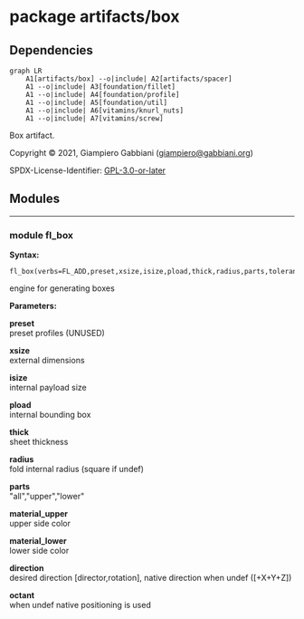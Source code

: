 # package artifacts/box

## Dependencies

```mermaid
graph LR
    A1[artifacts/box] --o|include| A2[artifacts/spacer]
    A1 --o|include| A3[foundation/fillet]
    A1 --o|include| A4[foundation/profile]
    A1 --o|include| A5[foundation/util]
    A1 --o|include| A6[vitamins/knurl_nuts]
    A1 --o|include| A7[vitamins/screw]
```

Box artifact.

Copyright © 2021, Giampiero Gabbiani (giampiero@gabbiani.org)

SPDX-License-Identifier: [GPL-3.0-or-later](https://spdx.org/licenses/GPL-3.0-or-later.html)


## Modules

---

### module fl_box

__Syntax:__

    fl_box(verbs=FL_ADD,preset,xsize,isize,pload,thick,radius,parts,tolerance=0.3,material_upper,material_lower,fillet=true,direction,octant)

engine for generating boxes

__Parameters:__

__preset__  
preset profiles (UNUSED)

__xsize__  
external dimensions

__isize__  
internal payload size

__pload__  
internal bounding box

__thick__  
sheet thickness

__radius__  
fold internal radius (square if undef)

__parts__  
"all","upper","lower"

__material_upper__  
upper side color

__material_lower__  
lower side color

__direction__  
desired direction [director,rotation], native direction when undef ([+X+Y+Z])

__octant__  
when undef native positioning is used


